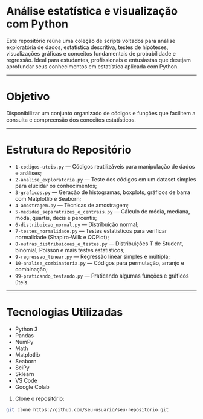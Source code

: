 # Análise estatística e visualização com Python

Este repositório reúne uma coleção de scripts voltados para análise exploratória de dados, estatística descritiva, testes de hipóteses, visualizações gráficas e conceitos fundamentais de probabilidade e regressão. Ideal para estudantes, profissionais e entusiastas que desejam aprofundar seus conhecimentos em estatística aplicada com Python.

---

#  Objetivo

Disponibilizar um conjunto organizado de códigos e funções que facilitem a consulta e compreensão dos conceitos estatísticos.

---

# Estrutura do Repositório

- `1-codigos-uteis.py` — Códigos reutilizáveis para manipulação de dados e análises;  
- `2-analise_exploratoria.py` — Teste dos códigos em um dataset simples para elucidar os conhecimentos;  
- `3-graficos.py` — Geração de histogramas, boxplots, gráficos de barra com Matplotlib e Seaborn;  
- `4-amostragem.py` — Técnicas de amostragem;
- `5-medidas_separatrizes_e_centrais.py` — Cálculo de média, mediana, moda, quartis, decis e percentis; 
- `6-distribuicao_normal.py` — Distribuição normal; 
- `7-testes_normalidade.py` — Testes estatísticos para verificar normalidade (Shapiro-Wilk e QQPlot); 
- `8-outras_distribuicoes_e_testes.py` — Distribuições T de Student, binomial, Poisson e mais testes estatísticos;  
- `9-regressao_linear.py` — Regressão linear simples e múltipla; 
- `10-analise_combinatoria.py` — Códigos para permutação, arranjo e combinação;  
- `99-praticando_testando.py` — Praticando algumas funções e gráficos úteis.

---

# Tecnologias Utilizadas

- Python 3
- Pandas
- NumPy
- Math
- Matplotlib
- Seaborn
- SciPy
- Sklearn
- VS Code
- Google Colab
1. Clone o repositório:
```bash
git clone https://github.com/seu-usuario/seu-repositorio.git
